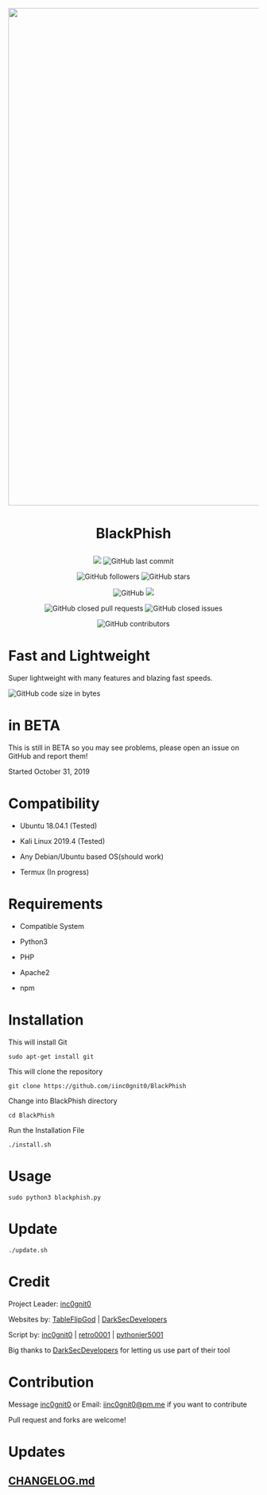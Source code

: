 <img src="https://github.com/iinc0gnit0/BlackPhish/blob/master/img/blackphish.png" align="middle" width="1000"></img>

<h1 align="center">

  BlackPhish

</h1>

<p align="center">

  <img src="https://img.shields.io/badge/version-3.5-brightgreen">

  <img alt="GitHub last commit" src="https://img.shields.io/github/last-commit/iinc0gnit0/BlackPhish">

</p>

<p align="center">

  <img alt="GitHub followers" src="https://img.shields.io/github/followers/iinc0gnit0?style=social">

  <img alt="GitHub stars" src="https://img.shields.io/github/stars/iinc0gnit0/BlackPhish?style=social">

</p>

<p align="center">

  <img alt="GitHub" src="https://img.shields.io/github/license/iinc0gnit0/BLackPhish">

  <img src="https://img.shields.io/badge/language-python3-blue">

</p>

<p align="center">
  
  <img alt="GitHub closed pull requests" src="https://img.shields.io/github/issues-pr-closed/iinc0gnit0/BlackPhish">
  
  <img alt="GitHub closed issues" src="https://img.shields.io/github/issues-closed/iinc0gnit0/BlackPhish">
  
</p>

<p align="center">
  
  <img alt="GitHub contributors" src="https://img.shields.io/github/contributors/iinc0gnit0/BlackPhish">
  
</p>

# Fast and Lightweight

Super lightweight with many features and blazing fast speeds.

<p>

  <img alt="GitHub code size in bytes" src="https://img.shields.io/github/languages/code-size/iinc0gnit0/BlackPhish">
  
</p>

# in BETA

This is still in BETA so you may see problems, please open an issue on GitHub and report them!

Started October 31, 2019

# Compatibility

- Ubuntu 18.04.1 (Tested)

- Kali Linux 2019.4 (Tested)

- Any Debian/Ubuntu based OS(should work)

- Termux (In progress)

# Requirements

- Compatible System

- Python3

- PHP

- Apache2

- npm

# Installation

This will install Git

`sudo apt-get install git`

This will clone the repository

`git clone https://github.com/iinc0gnit0/BlackPhish`

Change into BlackPhish directory

`cd BlackPhish`

Run the Installation File

`./install.sh`

# Usage

`sudo python3 blackphish.py`

# Update

`./update.sh`

# Credit

Project Leader: [inc0gnit0](https://github.com/iinc0gnit0)

Websites by: [TableFlipGod](https://instagram.com/tableflipgod_yt) | [DarkSecDevelopers](https://github.com/DarkSecDevelopers)

Script by: [inc0gnit0](https://github.com/iinc0gnit0) | [retro0001](https://github.com/retro0001) | [pythonier5001](https://instagram.com/jackoftimeandreality)

Big thanks to [DarkSecDevelopers](https://github.com/DarkSecDevelopers) for letting us use part of their tool

# Contribution

Message [inc0gnit0](https://instagram.com/inc0gnit0.offical) or Email: iinc0gnit0@pm.me if you want to contribute

Pull request and forks are welcome!

# Updates

## [CHANGELOG.md](https://github.com/iinc0gnit0/BlackPhish/blob/master/CHANGELOG.md)
